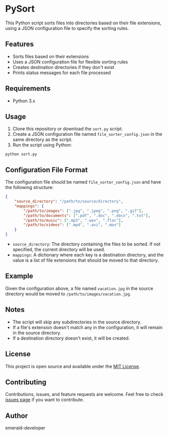 # PySort

This Python script sorts files into directories based on their file extensions, using a JSON configuration file to specify the sorting rules.

## Features

- Sorts files based on their extensions
- Uses a JSON configuration file for flexible sorting rules
- Creates destination directories if they don't exist
- Prints status messages for each file processed

## Requirements

- Python 3.x

## Usage

1. Clone this repository or download the `sort.py` script.
2. Create a JSON configuration file named `file_sorter_config.json` in the same directory as the script.
3. Run the script using Python:

```
python sort.py
```

## Configuration File Format

The configuration file should be named `file_sorter_config.json` and have the following structure:

```json
{
    "source_directory": "/path/to/source/directory",
    "mappings": {
        "/path/to/images": [".jpg", ".jpeg", ".png", ".gif"],
        "/path/to/documents": [".pdf", ".doc", ".docx", ".txt"],
        "/path/to/music": [".mp3", ".wav", ".flac"],
        "/path/to/videos": [".mp4", ".avi", ".mov"]
    }
}
```

- `source_directory`: The directory containing the files to be sorted. If not specified, the current directory will be used.
- `mappings`: A dictionary where each key is a destination directory, and the value is a list of file extensions that should be moved to that directory.

## Example

Given the configuration above, a file named `vacation.jpg` in the source directory would be moved to `/path/to/images/vacation.jpg`.

## Notes

- The script will skip any subdirectories in the source directory.
- If a file's extension doesn't match any in the configuration, it will remain in the source directory.
- If a destination directory doesn't exist, it will be created.

## License

This project is open source and available under the [MIT License](LICENSE).

## Contributing

Contributions, issues, and feature requests are welcome. Feel free to check [issues page](https://github.com/emerald-developer/pySort/issues) if you want to contribute.

## Author

emerald-developer